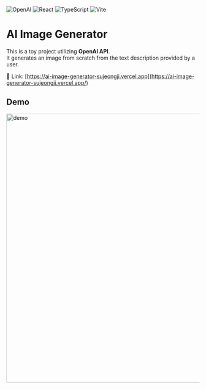 ![OpenAI](https://img.shields.io/badge/OpenAI-412991.svg?style=for-the-badge&logo=OpenAI&logoColor=white)
![React](https://img.shields.io/badge/react-%2320232a.svg?style=for-the-badge&logo=react&logoColor=%2361DAFB)
![TypeScript](https://img.shields.io/badge/typescript-%23007ACC.svg?style=for-the-badge&logo=typescript&logoColor=white)
![Vite](https://img.shields.io/badge/Vite-B73BFE?style=for-the-badge&logo=vite&logoColor=FFD62E)

# AI Image Generator
This is a toy project utilizing __OpenAI API__.</br>
It generates an image from scratch from the text description provided by a user.</br>

🔗 Link: [https://ai-image-generator-sujeongji.vercel.app](https://ai-image-generator-sujeongji.vercel.app/) </br>

## Demo
<img width="700" alt="demo" src="https://github.com/bruadarach/AI-image-generator/assets/55401378/c5a8d55d-3d42-4702-adb2-009fa6956bf2"/>
